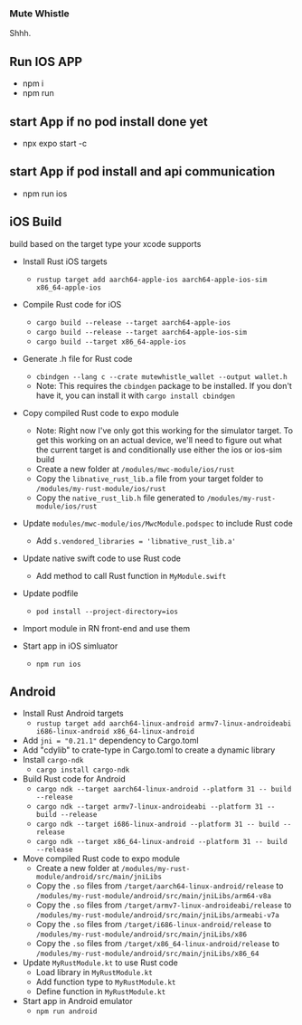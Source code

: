 ### Mute Whistle

Shhh.

## Run IOS APP

- npm i
- npm run

## start App if no pod install done yet

- npx expo start -c

## start App if pod install and api communication

- npm run ios

## iOS Build

build based on the target type your xcode supports

- Install Rust iOS targets
  - `rustup target add aarch64-apple-ios aarch64-apple-ios-sim x86_64-apple-ios`
- Compile Rust code for iOS

  - `cargo build --release --target aarch64-apple-ios`
  - `cargo build --release --target aarch64-apple-ios-sim`
  - `cargo build --target x86_64-apple-ios`

- Generate .h file for Rust code
  - `cbindgen --lang c --crate mutewhistle_wallet --output wallet.h`
  - Note: This requires the `cbindgen` package to be installed. If you don't have it, you can install it with `cargo install cbindgen`
- Copy compiled Rust code to expo module
  - Note: Right now I've only got this working for the simulator target. To get this working on an actual device, we'll need to figure out what the current target is and conditionally use either the ios or ios-sim build
  - Create a new folder at `/modules/mwc-module/ios/rust`
  - Copy the `libnative_rust_lib.a` file from your target folder to `/modules/my-rust-module/ios/rust`
  - Copy the `native_rust_lib.h` file generated to `/modules/my-rust-module/ios/rust`
- Update `modules/mwc-module/ios/MwcModule.podspec` to include Rust code
  - Add `s.vendored_libraries = 'libnative_rust_lib.a'`
- Update native swift code to use Rust code
  - Add method to call Rust function in `MyModule.swift`
- Update podfile
  - `pod install --project-directory=ios`
- Import module in RN front-end and use them
- Start app in iOS simluator
  - `npm run ios`

## Android

- Install Rust Android targets
  - `rustup target add aarch64-linux-android armv7-linux-androideabi i686-linux-android x86_64-linux-android`
- Add `jni = "0.21.1"` dependency to Cargo.toml
- Add "cdylib" to crate-type in Cargo.toml to create a dynamic library
- Install `cargo-ndk`
  - `cargo install cargo-ndk`
- Build Rust code for Android
  - `cargo ndk --target aarch64-linux-android --platform 31 -- build --release`
  - `cargo ndk --target armv7-linux-androideabi --platform 31 -- build --release`
  - `cargo ndk --target i686-linux-android --platform 31 -- build --release`
  - `cargo ndk --target x86_64-linux-android --platform 31 -- build --release`
- Move compiled Rust code to expo module
  - Create a new folder at `/modules/my-rust-module/android/src/main/jniLibs`
  - Copy the `.so` files from `/target/aarch64-linux-android/release` to `/modules/my-rust-module/android/src/main/jniLibs/arm64-v8a`
  - Copy the `.so` files from `/target/armv7-linux-androideabi/release` to `/modules/my-rust-module/android/src/main/jniLibs/armeabi-v7a`
  - Copy the `.so` files from `/target/i686-linux-android/release` to `/modules/my-rust-module/android/src/main/jniLibs/x86`
  - Copy the `.so` files from `/target/x86_64-linux-android/release` to `/modules/my-rust-module/android/src/main/jniLibs/x86_64`
- Update `MyRustModule.kt` to use Rust code
  - Load library in `MyRustModule.kt`
  - Add function type to `MyRustModule.kt`
  - Define function in `MyRustModule.kt`
- Start app in Android emulator
  - `npm run android`

